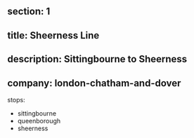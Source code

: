 ﻿section: 1
----
title: Sheerness Line
----
description: Sittingbourne to Sheerness
----
company: london-chatham-and-dover
----
stops:
- sittingbourne
- queenborough
- sheerness
